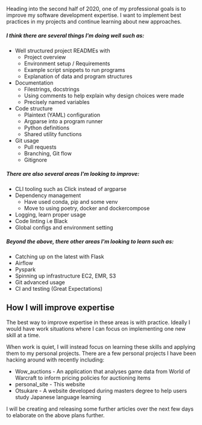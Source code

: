 Heading into the second half of 2020, one of my professional goals is to improve my software development expertise. I want to implement best practices in my projects and continue learning about new approaches.

##### I think there are several things I'm doing well such as:

* Well structured project READMEs with
    * Project overview
    * Environment setup / Requirements
    * Example script snippets to run programs
    * Explanation of data and program structures
* Documentation
    * Filestrings, docstrings
    * Using comments to help explain why design choices were made
    * Precisely named variables
* Code structure
    * Plaintext (YAML) configuration
    * Argparse into a program runner
    * Python definitions
    * Shared utility functions
* Git usage
    * Pull requests
    * Branching, Git flow
    * Gitignore

##### There are also several areas I'm looking to improve:

* CLI tooling such as Click instead of argparse
* Dependency management
  * Have used conda, pip and some venv
  * Move to using poetry, docker and dockercompose
* Logging, learn proper usage
* Code linting i.e Black
* Global configs and environment setting

##### Beyond the above, there other areas I'm looking to learn such as:

* Catching up on the latest with Flask
* Airflow
* Pyspark
* Spinning up infrastructure EC2, EMR, S3
* Git advanced usage
* CI and testing (Great Expectations)

## How I will improve expertise

The best way to improve expertise in these areas is with practice. Ideally I would have work situations where I can focus on implementing one new skill at a time.

When work is quiet, I will instead focus on learning these skills and applying them to my personal projects. There are a few personal projects I have been hacking around with recently including:

* Wow_auctions - An application that analyses game data from World of Warcraft to inform pricing policies for auctioning items
* personal_site - This website
* Otsukare - A website developed during masters degree to help users study Japanese language learning

I will be creating and releasing some further articles over the next few days to elaborate on the above plans further.
